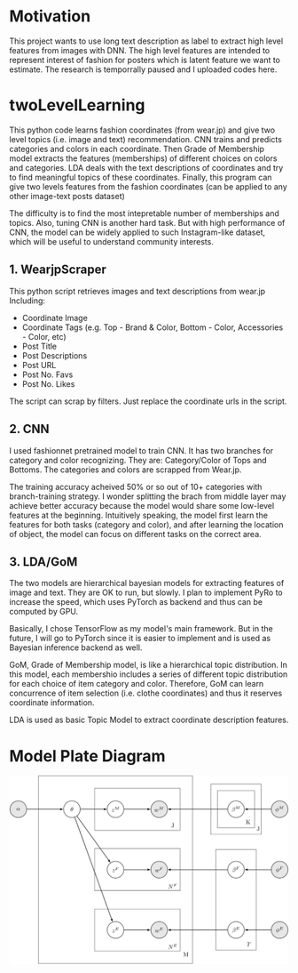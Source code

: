 # Motivation
This project wants to use long text description as label to extract high level features from images with DNN. The high level features are intended to represent interest of fashion for posters which is latent feature we want to estimate. 
The research is temporrally paused and I uploaded codes here.

# twoLevelLearning
This python code learns fashion coordinates (from wear.jp) and give two level topics (i.e. image and text) recommendation.
CNN trains and predicts categories and colors in each coordinate. Then Grade of Membership model extracts the features (memberships) of different choices on colors and categories.
LDA deals with the text descriptions of coordinates and try to find meaningful topics of these coordinates.
Finally, this program can give two levels features from the fashion coordinates (can be applied to any other image-text posts dataset)

The difficulty is to find the most intepretable number of memberships and topics. Also, tuning CNN is another hard task.
But with high performance of CNN, the model can be widely applied to such Instagram-like dataset, which will be useful to understand community interests.

## 1. WearjpScraper
This python script retrieves images and text descriptions from wear.jp
Including:
- Coordinate Image
- Coordinate Tags (e.g. Top - Brand & Color, Bottom - Color, Accessories - Color, etc)
- Post Title
- Post Descriptions
- Post URL
- Post No. Favs
- Post No. Likes

The script can scrap by filters. Just replace the coordinate urls in the script.


## 2. CNN
I used fashionnet pretrained model to train CNN. It has two branches for category and color recognizing. They are: Category/Color of Tops and Bottoms. The categories and colors are scrapped from Wear.jp.

The training accuracy acheived 50% or so out of 10+ categories with branch-training strategy. I wonder splitting the brach from middle layer may achieve better accuracy because the model would share some low-level features at the beginning. Intuitively speaking, the model first learn the features for both tasks (category and color), and after learning the location of object, the model can focus on different tasks on the correct area.

## 3. LDA/GoM
The two models are hierarchical bayesian models for extracting features of image and text. They are OK to run, but slowly. I plan to implement PyRo to increase the speed, which uses PyTorch as backend and thus can be computed by GPU.

Basically, I chose TensorFlow as my model's main framework. But in the future, I will go to PyTorch since it is easier to implement and is used as Bayesian inference backend as well.

GoM, Grade of Membership model, is like a hierarchical topic distribution. In this model, each membershio includes a series of different topic distribution for each choice of item category and color. Therefore, GoM can learn concurrence of item selection (i.e. clothe coordinates) and thus it reserves coordinate information.

LDA is used as basic Topic Model to extract coordinate description features.

# Model Plate Diagram


![The model aims to integrate text and image features together based on Polilingual Topic Model. But I tried to implement image and text feature extraction separately.][graph]

[graph]: https://github.com/yanzhou01/twoLevelLearning/blob/master/0_etc/preview.svg